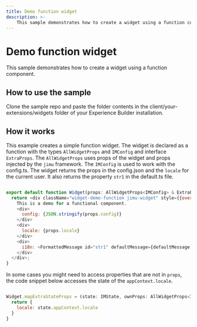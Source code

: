 ```yaml
---
title: Demo function widget
description: >-
    This sample demonstrates how to create a widget using a function component. 
---
```


# Demo function widget
This sample demonstrates how to create a widget using a function component.

## How to use the sample
Clone the sample repo and paste the folder contents in the client/your-extensions/widgets
folder of your Experience Builder installation. 

## How it works
This example creates a simple function widget. The widget is declared as a function with the types `AllWidgetProps` and `IMConfig` and  interface `ExtraProps`. The `AllWidgetProps` uses props of the widget and props injected by the `jimu` framework. The `IMConfig` is used to work with the config.ts. 
The widget returns the props in the config.json and the `locale` for the current user. It also returns the property `str1` in the default.ts file.


```javascript

export default function Widget(props: AllWidgetProps<IMConfig> & ExtraProps){
  return <div className="widget-demo-function jimu-widget" style={{overflow: 'auto'}}>
    This is a demo for a functional component.
    <div>
      config: {JSON.stringify(props.config)}
    </div>
    <div>
      locale: {props.locale}
    </div>
    <div>
      i18n: <FormattedMessage id="str1" defaultMessage={defaultMessage.str1}></FormattedMessage>
    </div>
  </div>;
}


```
In some cases you might need to access properties that are not in `props`, the code snippet below accesses the state of the `appContext.locale`.
```javascript

Widget.mapExtraStateProps = (state: IMState, ownProps: AllWidgetProps<IMConfig>): ExtraProps => {
  return {
    locale: state.appContext.locale
  }
}

```






